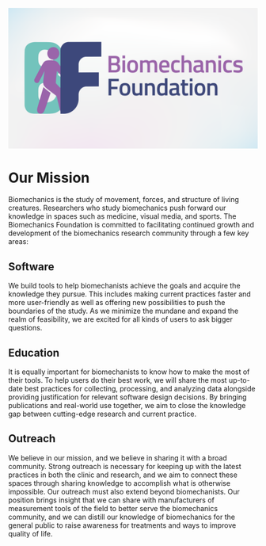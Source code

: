 ![Biomechanics Foundation Card](../../static/img/biomechanics-foundation-social-card.png)

# Our Mission

Biomechanics is the study of movement, forces, and structure of living creatures. Researchers who study biomechanics push forward our knowledge in spaces such as medicine, visual media, and sports. The Biomechanics Foundation is committed to facilitating continued growth and development of the biomechanics research community through a few key areas:

## Software

We build tools to help biomechanists achieve the goals and acquire the knowledge they pursue. This includes making current practices faster and more user-friendly as well as offering new possibilities to push the boundaries of the study. As we minimize the mundane and expand the realm of feasibility, we are excited for all kinds of users to ask bigger questions.

## Education

It is equally important for biomechanists to know how to make the most of their tools. To help users do their best work, we will share the most up-to-date best practices for collecting, processing, and analyzing data alongside providing justification for relevant software design decisions. By bringing publications and real-world use together, we aim to close the knowledge gap between cutting-edge research and current practice.

## Outreach

We believe in our mission, and we believe in sharing it with a broad community. Strong outreach is necessary for keeping up with the latest practices in both the clinic and research, and we aim to connect these spaces through sharing knowledge to accomplish what is otherwise impossible. Our outreach must also extend beyond biomechanists. Our position brings insight that we can share with manufacturers of measurement tools of the field to better serve the biomechanics community, and we can distill our knowledge of biomechanics for the general public to raise awareness for treatments and ways to improve quality of life.
